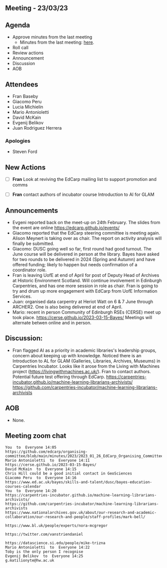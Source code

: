 ## Meeting - 23/03/23

## Agenda

* Approve minutes from the last meeting
   * Minutes from the last meeting: [here](https://github.com/edcarp/organising-committee/blob/main/minutes/2023/2023_01_26_EdCarp_Organising_Committee.md).
* Roll call
* Review actions
* Announcement
* Discussion
* AOB

## Attendees
* Fran Baseby
* Giacomo Peru
* Lucia Michielin
* Mario Antonioletti
* David McKain
* Evgenij Belikov
* Juan Rodriguez Herrera


###  Apologies
* Steven Ford

## New Actions

- [ ] **Fran** Look at reviving the EdCarp mailing list to support promotion and comms
- [ ] **Fran** contact authors of incubator course Introduction to AI for GLAM


## Announcements
* Evgeni reported back on the meet-up on 24th February. The slides from the event are online https://edcarp.github.io/events/
* Giacomo reported that the EdCarp steering committee is meeting again. Alison Meynert is taking over as chair. The report on activity analysis will finally be submitted.
* Giacomo: DUSC going well so far, first round had good turnout. The June course will be delivered in person at the library. Bayes have asked for two rounds to be delivered in 2024 (Spring and Autumn) and have offered funding; likely to happen but needs confirmation of a coordinator role.
* Fran is leaving UofE at end of April for post of Deputy Head of Archives at Historic Environment Scotland. Will continue involvement in Edinburgh Carpentries, and has one more session in role as chair. Fran is going to try and drum up more engagement with EdCarp from UofE Information Services.
* Juan: organised data carpentry at Heriot Watt on 6 & 7 June through ARCHER2. One is also being delivered at end of April.
* Mario: recent in person Community of Edinburgh RSEs (CERSE) meet up took place. https://cerse.github.io/2023-03-15-Bayes/ Meetings will alternate betwen online and in person.

## Discussion: 

* Fran flagged AI as a priority in academic libraries's leadership groups, concern about keeping up with knowledge. Noticed there is an Introduction to AL for GLAM (Galleries, Libraries, Archives, Museums) in Carpentries Incubator. Looks like it arose from the Living with Machines project (https://livingwithmachines.ac.uk/). Fran to contact authors. Potential future test offering through EdCarp.
https://carpentries-incubator.github.io/machine-learning-librarians-archivists/
https://github.com/carpentries-incubator/machine-learning-librarians-archivists

## AOB

* None.

## Meeting zoom chat
```
You  to  Everyone 14:05
https://github.com/edcarp/organising-committee/blob/main/minutes/2023/2023_01_26_EdCarp_Organising_Committee.md
Mario Antonioletti  to  Everyone 14:11
https://cerse.github.io/2023-03-15-Bayes/
David McKain  to  Everyone 14:15
Chris Hill could be a good initial contact in GeoSciences
Giacomo Peru  to  Everyone 14:16
https://www.ed.ac.uk/bayes/skills-and-talent/dusc/bayes-education-courses-calendar
You  to  Everyone 14:20
https://carpentries-incubator.github.io/machine-learning-librarians-archivists/
https://github.com/carpentries-incubator/machine-learning-librarians-archivists
https://www.nationalarchives.gov.uk/about/our-research-and-academic-collaboration/our-research-and-people/staff-profiles/mark-bell/

https://www.bl.uk/people/experts/nora-mcgregor

https://twitter.com/vanstriendaniel

https://datascience.si.edu/people/mike-trizna
Mario Antonioletti  to  Everyone 14:22
Toby is the only person I recognise
Evgenij Belikov  to  Everyone 14:25
g.matilionyte@hw.ac.uk
```
